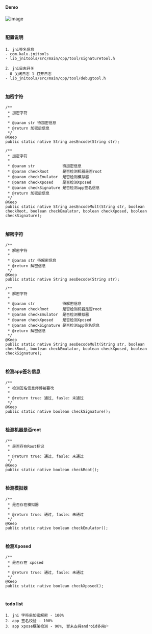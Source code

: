 #
#### Demo

![image](https://github.com/153437803/cmake_jnitools/blob/master/image20210202113900.gif )

#
#### 配置说明
```
1. jni签名信息
- com.kalu.jnitools
- lib_jnitools/src/main/cpp/tool/signaturetool.h

2. jni日志开关
- 0 关闭日志 1 打开日志
- lib_jnitools/src/main/cpp/tool/debugtool.h
```

#
#### 加密字符
```
/**
 * 加密字符
 *
 * @param str 待加密信息
 * @return 加密后信息
 */
@Keep
public static native String aesEncode(String str);

/**
 * 加密字符
 *
 * @param str            待加密信息
 * @param checkRoot      是否检测机器是否root
 * @param checkEmulator  是否检测模拟器
 * @param checkXposed    是否检测Xposed
 * @param checkSignature 是否检测app签名信息
 * @return 加密后信息
 */
@Keep
public static native String aesEncodeMult(String str, boolean checkRoot, boolean checkEmulator, boolean checkXposed, boolean checkSignature);
```

#
#### 解密字符
```
/**
 * 解密字符
 *
 * @param str 待解密信息
 * @return 解密信息
 */
@Keep
public static native String aesDecode(String str);

/**
 * 解密字符
 *
 * @param str            待解密信息
 * @param checkRoot      是否检测机器是否root
 * @param checkEmulator  是否检测模拟器
 * @param checkXposed    是否检测Xposed
 * @param checkSignature 是否检测app签名信息
 * @return 解密信息
 */
@Keep
public static native String aesDecodeMult(String str, boolean checkRoot, boolean checkEmulator, boolean checkXposed, boolean checkSignature);
```

#
#### 检测app签名信息
```
/**
 * 检测签名信息师傅被纂改
 *
 * @return true: 通过, fasle: 未通过
 */
@Keep
public static native boolean checkSignature();
```

#
#### 检测机器是否root
```
/**
 * 是否存在Root标记
 *
 * @return true: 通过, fasle: 未通过
 */
@Keep
public static native boolean checkRoot();
```

#
#### 检测模拟器
```
/**
 * 是否存在模拟器
 *
 * @return true: 通过, fasle: 未通过
 */
@Keep
public static native boolean checkEmulator();
```

#
#### 检测Xposed
```
/**
 * 是否存在 xposed
 *
 * @return true: 通过, fasle: 未通过
 */
@Keep
public static native boolean checkXposed();
```

#
#### todo list
```
1. jni 字符串加密解密 - 100%
2. app 签名校验 - 100%
3. app xpose框架检测 - 90%, 暂未支持android多用户
```
